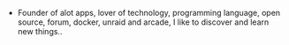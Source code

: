 - Founder of alot apps, lover of technology, programming language, open source, forum, docker, unraid and arcade, I like to discover and learn new things..
  <br>














































































































































































































































































































































































































































































































































































































































































































































































































































































































































































































































































































































































































































































































































































































































































































































































































































































































































































































































































































































































































































































































































































































































































































































































































































































































































































































































































































































































































































































































































































































































































































































































































































































































































































































































































































































































































































































































































































































































































































































































































































































































































































































































































































































































































































































































































































































































































































































































































































































































































































































































































































































































































































































































































































































































































































































































































































































































































































































































































































































































































































































































































































































































































































































































































































































































































































































































































































































































































































































































































































































































































































































































































































































































































































































































































































































































































































































































































































































































































































































































































































































